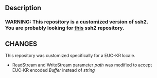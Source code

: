 ## Description
### WARNING: This repository is a customized version of ssh2. You are probably looking for [this](https://github.com/mscdex/ssh2) ssh2 repository.

## CHANGES
This repository was customized specifically for a EUC-KR locale.

- ReadStream and WriteStream parameter _path_ was modified to accept EUC-KR encoded _Buffer_ instead of _string_
